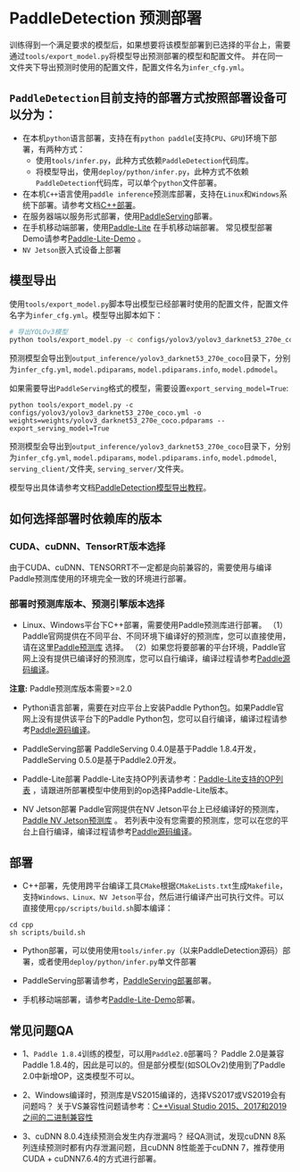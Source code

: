 # PaddleDetection 预测部署
训练得到一个满足要求的模型后，如果想要将该模型部署到已选择的平台上，需要通过`tools/export_model.py`将模型导出预测部署的模型和配置文件。
并在同一文件夹下导出预测时使用的配置文件，配置文件名为`infer_cfg.yml`。

## `PaddleDetection`目前支持的部署方式按照部署设备可以分为：
- 在本机`python`语言部署，支持在有`python paddle`(支持`CPU`、`GPU`)环境下部署，有两种方式：
    - 使用`tools/infer.py`，此种方式依赖`PaddleDetection`代码库。
    - 将模型导出，使用`deploy/python/infer.py`，此种方式不依赖`PaddleDetection`代码库，可以单个`python`文件部署。
- 在本机`C++`语言使用`paddle inference`预测库部署，支持在`Linux`和`Windows`系统下部署。请参考文档[C++部署](cpp/README.md)。
- 在服务器端以服务形式部署，使用[PaddleServing](./serving/README.md)部署。
- 在手机移动端部署，使用[Paddle-Lite](https://github.com/PaddlePaddle/Paddle-Lite) 在手机移动端部署。
  常见模型部署Demo请参考[Paddle-Lite-Demo](https://github.com/PaddlePaddle/Paddle-Lite-Demo) 。
- `NV Jetson`嵌入式设备上部署

## 模型导出
使用`tools/export_model.py`脚本导出模型已经部署时使用的配置文件，配置文件名字为`infer_cfg.yml`。模型导出脚本如下：
```bash
# 导出YOLOv3模型
python tools/export_model.py -c configs/yolov3/yolov3_darknet53_270e_coco.yml -o weights=weights/yolov3_darknet53_270e_coco.pdparams
```
预测模型会导出到`output_inference/yolov3_darknet53_270e_coco`目录下，分别为`infer_cfg.yml`, `model.pdiparams`,  `model.pdiparams.info`, `model.pdmodel`。

如果需要导出`PaddleServing`格式的模型，需要设置`export_serving_model=True`:
```buildoutcfg
python tools/export_model.py -c configs/yolov3/yolov3_darknet53_270e_coco.yml -o weights=weights/yolov3_darknet53_270e_coco.pdparams --export_serving_model=True
```
预测模型会导出到`output_inference/yolov3_darknet53_270e_coco`目录下，分别为`infer_cfg.yml`, `model.pdiparams`,  `model.pdiparams.info`, `model.pdmodel`, `serving_client/`文件夹, `serving_server/`文件夹。

模型导出具体请参考文档[PaddleDetection模型导出教程](EXPORT_MODEL.md)。

## 如何选择部署时依赖库的版本

### CUDA、cuDNN、TensorRT版本选择
由于CUDA、cuDNN、TENSORRT不一定都是向前兼容的，需要使用与编译Paddle预测库使用的环境完全一致的环境进行部署。

### 部署时预测库版本、预测引擎版本选择

- Linux、Windows平台下C++部署，需要使用Paddle预测库进行部署。
  （1）Paddle官网提供在不同平台、不同环境下编译好的预测库，您可以直接使用，请在这里[Paddle预测库](https://www.paddlepaddle.org.cn/documentation/docs/zh/guides/05_inference_deployment/inference/build_and_install_lib_cn.html) 选择。
  （2）如果您将要部署的平台环境，Paddle官网上没有提供已编译好的预测库，您可以自行编译，编译过程请参考[Paddle源码编译](https://www.paddlepaddle.org.cn/documentation/docs/zh/install/compile/linux-compile.html)。

**注意:**  Paddle预测库版本需要>=2.0

- Python语言部署，需要在对应平台上安装Paddle Python包。如果Paddle官网上没有提供该平台下的Paddle Python包，您可以自行编译，编译过程请参考[Paddle源码编译](https://www.paddlepaddle.org.cn/documentation/docs/zh/install/compile/linux-compile.html)。

- PaddleServing部署
  PaddleServing 0.4.0是基于Paddle 1.8.4开发，PaddleServing 0.5.0是基于Paddle2.0开发。

- Paddle-Lite部署
  Paddle-Lite支持OP列表请参考：[Paddle-Lite支持的OP列表](https://paddle-lite.readthedocs.io/zh/latest/source_compile/library.html) ，请跟进所部署模型中使用到的op选择Paddle-Lite版本。

- NV Jetson部署
  Paddle官网提供在NV Jetson平台上已经编译好的预测库，[Paddle NV Jetson预测库](https://www.paddlepaddle.org.cn/documentation/docs/zh/guides/05_inference_deployment/inference/build_and_install_lib_cn.html) 。
  若列表中没有您需要的预测库，您可以在您的平台上自行编译，编译过程请参考[Paddle源码编译](https://www.paddlepaddle.org.cn/documentation/docs/zh/install/compile/linux-compile.html)。


## 部署
- C++部署，先使用跨平台编译工具`CMake`根据`CMakeLists.txt`生成`Makefile`，支持`Windows、Linux、NV Jetson`平台，然后进行编译产出可执行文件。可以直接使用`cpp/scripts/build.sh`脚本编译：
```buildoutcfg
cd cpp
sh scripts/build.sh
```

- Python部署，可以使用使用`tools/infer.py`（以来PaddleDetection源码）部署，或者使用`deploy/python/infer.py`单文件部署

- PaddleServing部署请参考，[PaddleServing部署](./serving/README.md)部署。

- 手机移动端部署，请参考[Paddle-Lite-Demo](https://github.com/PaddlePaddle/Paddle-Lite-Demo)部署。


## 常见问题QA
- 1、`Paddle 1.8.4`训练的模型，可以用`Paddle2.0`部署吗？
  Paddle 2.0是兼容Paddle 1.8.4的，因此是可以的。但是部分模型(如SOLOv2)使用到了Paddle 2.0中新增OP，这类模型不可以。

- 2、Windows编译时，预测库是VS2015编译的，选择VS2017或VS2019会有问题吗？
  关于VS兼容性问题请参考：[C++Visual Studio 2015、2017和2019之间的二进制兼容性](https://docs.microsoft.com/zh-cn/cpp/porting/binary-compat-2015-2017?view=msvc-160)

- 3、cuDNN 8.0.4连续预测会发生内存泄漏吗？
  经QA测试，发现cuDNN 8系列连续预测时都有内存泄漏问题，且cuDNN 8性能差于cuDNN 7，推荐使用CUDA + cuDNN7.6.4的方式进行部署。
